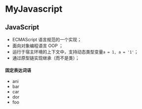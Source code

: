 # MyJavascript


## JavaScript

* ECMAScript 语言规范的一个实现；
* 面向对象编程语言 OOP ；
* 运行于宿主环境的上下文中，支持动态类型变量`a = 1, a = '1'`；
* 通过原型链实现继承（而不是类）；

#### 固定表达词语
* ani
* bar
* car
* dor
* foo

